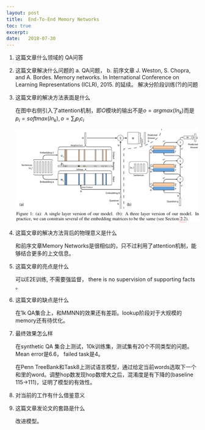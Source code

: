 ```yaml
---
layout: post
title:  End-To-End Memory Networks
toc: true 
excerpt: 
date:   2018-07-30
---
```



1. 这篇文章什么领域的
    QA问答

2. 这篇文章解决什么问题的
    a. QA问题，
    b.   前序文章 J. Weston, S. Chopra, and A. Bordes. Memory networks. In International Conference on Learning Representations (ICLR), 2015.  的延续。
    解决分阶段训练(?)的问题

3. 这篇文章的解决方法表面是什么

    在图中右侧引入了attention机制，即$O$模块的输出不是$o=argmax(In_k)$而是$p_i=softmax(In_k), o=\sum_{i}p_ic_i$

    ![image-20180730121832322](./_posts/static/pics/e2ememnn-result.png)

4. 这篇文章的解决方法背后的物理意义是什么

    和前序文章Memory Networks是很相似的，只不过利用了attention机制，能够结合更多的上文信息。

5. 这篇文章的亮点是什么

    可以E2E训练, 不需要强监督， there is no supervision of supporting facts 。

6. 这篇文章的缺点是什么

    在1k QA集合上，和MMNN的效果还有差距。lookup阶段对于大规模的memory还有待优化。

7. 最终效果怎么样

    在synthetic QA 集合上测试，10k训练集，测试集有20个不同类型的问题。Mean error是6.6， failed task是4。

    在Penn TreeBank和Task8上测试语言模型，通过给定当前words选取下一个和里的word。调整hop数发现hop数增大之后，混淆度是有下降的(baseline 115->111)，证明了模型的有效性。

8. 对当前的工作有什么借鉴意义

    

9. 这篇文章发论文的套路是什么

    改进模型。
